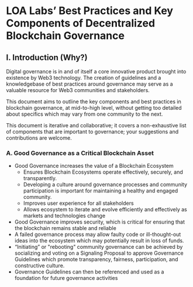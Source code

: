 # LOA Labs’ Best Practices and Key Components of Decentralized Blockchain Governance

## I. Introduction (Why?)

Digital governance is in and of itself a core innovative product brought into existence by Web3 technology. The creation of guidelines and a knowledgebase of best practices around governance may serve as a valuable resource for Web3 communities and stakeholders.

This document aims to outline the key components and best practices in blockchain governance, at mid-to-high level, without getting too detailed about specifics which may vary from one community to the next.

This document is iterative and collaborative; it covers a non-exhaustive list of components that are important to governance; your suggestions and contributions are welcome.

### A. Good Governance as a Critical Blockchain Asset
* Good Governance increases the value of a Blockchain Ecosystem
    * Ensures Blockchain Ecosystems operate effectively, securely, and transparently.
    * Developing a culture around governance processes and community participation is important for maintaining a healthy and engaged community.
    * Improves user experience for all stakeholders
    * Allows ecosystem to iterate and evolve efficiently and effectively as markets and technologies change
* Good Governance improves security, which is critical for ensuring that the blockchain remains stable and reliable
* A failed governance process may allow faulty code or ill-thought-out ideas into the ecosystem which may potentially result in loss of funds.
* “Initiating” or "rebooting" community governance can be achieved by socializing and voting on a Signaling Proposal to approve Governance Guidelines which promote transparency, fairness, participation, and constructive culture.
* Governance Guidelines can then be referenced and used as a foundation for future governance activities

